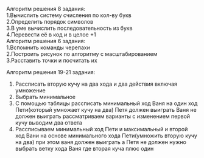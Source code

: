 Алгоритм решения 8 задания:   
1.Вычислить систему счисления по кол-ву букв  
2.Определить порядок символов  
3.В уме вычислить последовательность из букв   
4.Перевести её в код и в целое +1  
Алгоритм решения 6 задания:  
1.Вспомнить команды черепахи  
2.Построить рисунок по алгоритму с масштабированием  
3.Расставить точки и посчитать их   

Алгоритм решения 19-21 задания:   
1. Рассписать вторую кучу на два хода и два действия включая умножение 
2. Выбрать минимальное 
3. С помощью таблицы рассписать минимальный ход Ваня на один ход Пети(который умножает кучу на два) Петя должен выиграть Ваня не должен выиграть рассматриваем варианты с изменением первой кучу выводим два ответа 
4. Рассписываем минимальный ход Пети и максимальный  и второй ход Вани на основе минимального хода Пети(умножить вторую кучу на два) при этом ваня должен выиграть а Петя не должен нужно выбрать ветку хода Ваня где вторая куча плюс один
